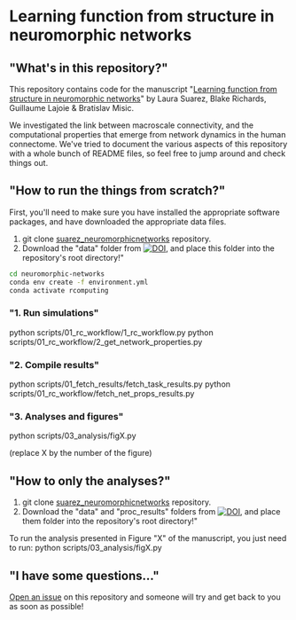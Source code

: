 # Learning function from structure in neuromorphic networks


## "What's in this repository?"

This repository contains code for the manuscript "[Learning function from structure in neuromorphic networks](https://www.biorxiv.org/content/10.1101/2020.11.10.350876v1)" by Laura Suarez, Blake Richards, Guillaume Lajoie & Bratislav Misic.

We investigated the link between macroscale connectivity, and the computational properties that emerge from network dynamics in the human connectome.
We've tried to document the various aspects of this repository with a whole bunch of README files, so feel free to jump around and check things out.

## "How to run the things from scratch?"

First, you'll need to make sure you have installed the appropriate software packages, and have downloaded the appropriate data files. 

1. git clone [suarez_neuromorphicnetworks](https://github.com/estefanysuarez/neuromorphic-networks) repository.
2. Download the "data" folder from [![DOI](https://zenodo.org/badge/DOI/10.5281/zenodo.4311814.svg)](https://doi.org/10.5281/zenodo.4311814), and place this folder into the repository's root directory!"

```bash
cd neuromorphic-networks
conda env create -f environment.yml
conda activate rcomputing
```

### "1. Run simulations"
python scripts/01_rc_workflow/1_rc_workflow.py
python scripts/01_rc_workflow/2_get_network_properties.py

### "2. Compile results"
python scripts/01_fetch_results/fetch_task_results.py
python scripts/01_rc_workflow/fetch_net_props_results.py

### "3. Analyses and figures"
python scripts/03_analysis/figX.py

(replace X by the number of the figure)

## "How to only the analyses?"
1. git clone [suarez_neuromorphicnetworks](https://github.com/estefanysuarez/neuromorphic-networks) repository.
2. Download the "data" and "proc_results" folders from [![DOI](https://zenodo.org/badge/DOI/10.5281/zenodo.4311814.svg)](https://doi.org/10.5281/zenodo.4311814), and place them folder into the repository's root directory!"

To run the analysis presented in Figure "X" of the manuscript, you just need to run:
python scripts/03_analysis/figX.py


## "I have some questions..."

[Open an issue](https://github.com/estefanysuarez/neuromorphic-networks/issues) on this repository and someone will try and get back to you as soon as possible!
